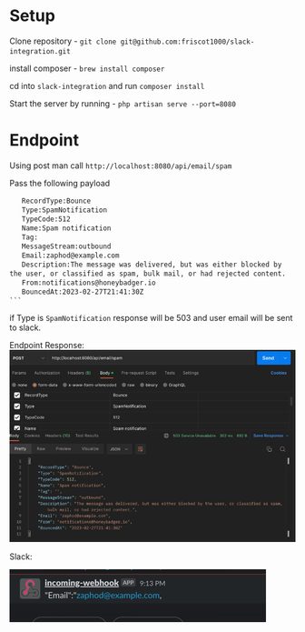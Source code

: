 
Setup
=======================================================

Clone repository - `git clone git@github.com:friscot1000/slack-integration.git`

install composer - `brew install composer`

cd into `slack-integration` and run `composer install`

Start the server by running - `php artisan serve --port=8080`

Endpoint
=======================================================

Using post man call `http://localhost:8080/api/email/spam`

Pass the following payload 
````
   RecordType:Bounce
   Type:SpamNotification
   TypeCode:512
   Name:Spam notification
   Tag:
   MessageStream:outbound
   Email:zaphod@example.com
   Description:The message was delivered, but was either blocked by the user, or classified as spam, bulk mail, or had rejected content.
   From:notifications@honeybadger.io
   BouncedAt:2023-02-27T21:41:30Z
```
````
if Type is ```SpamNotification``` response will be 503 and user email will be sent to slack.  

Endpoint Response:
![img.png](img.png)

Slack:

![img_1.png](img_1.png)
